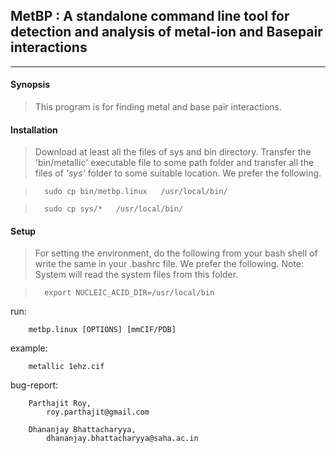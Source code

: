 ## MetBP : A standalone command line tool for detection and analysis of metal-ion and Basepair interactions
___________

#### Synopsis
>This program is for finding metal and base pair interactions.

#### Installation
>Download at least all the files of sys and bin directory.
	Transfer the 'bin/metallic' executable file to some path folder
	and transfer all the files of *'sys'* folder to some suitable location.
	We prefer the following.

>		sudo cp bin/metbp.linux   /usr/local/bin/
	
>		sudo cp sys/*   /usr/local/bin/


#### Setup
>For setting the environment, do the following from your bash shell
	of write the same in your .bashrc file. We prefer the following.
	Note: System will read the system files from this folder.

>		export NUCLEIC_ACID_DIR=/usr/local/bin


run:

		metbp.linux [OPTIONS] [mmCIF/PDB]

example:

		metallic 1ehz.cif

bug-report:

		Parthajit Roy, 
			roy.parthajit@gmail.com

		Dhananjay Bhattacharyya,
			dhananjay.bhattacharyya@saha.ac.in 
